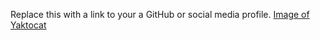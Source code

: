 Replace this with a link to your a GitHub or social media profile.
[Image of Yaktocat](https://octodex.github.com/images/yaktocat.png)
